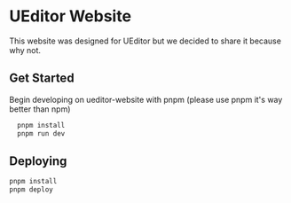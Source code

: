 
# UEditor Website

This website was designed for UEditor but we decided to share it because why not.



## Get Started

Begin developing on ueditor-website with pnpm (please use pnpm it's way better than npm)

```bash
  pnpm install
  pnpm run dev
```
    
## Deploying

```bash
pnpm install
pnpm deploy
```

